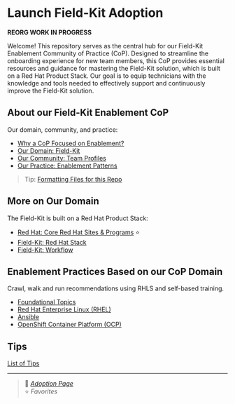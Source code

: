 # Launch Field-Kit Adoption

**REORG WORK IN PROGRESS**

Welcome! This repository serves as the central hub for our Field-Kit Enablement Community of Practice (CoP). Designed to streamline the onboarding experience for new team members, this CoP provides essential resources and guidance for mastering the Field-Kit solution, which is built on a Red Hat Product Stack. Our goal is to equip technicians with the knowledge and tools needed to effectively support and continuously improve the Field-Kit solution.

## About our Field-Kit Enablement CoP

Our domain, community, and practice:

* [Why a CoP Focused on Enablement?](./about/aboutCoP.md)
* [Our Domain: Field-Kit](./about/aboutDomain.md)
* [Our Community: Team Profiles](./about/aboutCommunity.md)
* [Our Practice: Enablement Patterns](./about/aboutPractice.md)

> Tip: [Formatting Files for this Repo](./about/aboutFormat.md)

## More on Our Domain

The Field-Kit is built on a Red Hat Product Stack:

* [Red Hat: Core Red Hat Sites & Programs](./about/aboutRHResources.md) :star:
* [Field-Kit: Red Hat Stack](./arch/aboutArch.md)
* [Field-Kit: Workflow](./workflow/aboutWorkflow.md)

## Enablement Practices Based on our CoP Domain

Crawl, walk and run recommendations using RHLS and self-based training.

* [Foundational Topics](./foundation/foundation.md)
* [Red Hat Enterprise Linux (RHEL)](./rhel/rhel.md)
* [Ansible](./ansible/ansible.md)
* [OpenShift Container Platform (OCP)](./ocp/ocp.md)

## Tips

[List of Tips](./tips/aboutTips.md)

---
> :link: *[Adoption Page](https://ppremru.github.io/FieldKitEnablementCoP/)*  
> :star: *Favorites*
